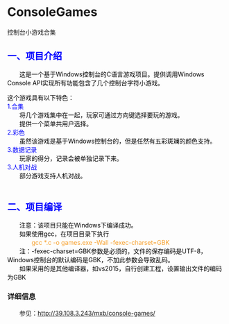 # ConsoleGames
控制台小游戏合集
<h2 style="color:blue;"><strong>一、项目介绍</strong></h2><p>　　<font color=black>这是一个基于Windows控制台的C语言游戏项目。提供调用Windows Console API实现所有功能包含了几个控制台字符小游戏。<br></font></p>
            <p><font color=black>这个游戏具有以下特色：<br></font><font color=blue>1.合集<br></font>　　<font color=black>将几个游戏集中在一起，玩家可通过方向键选择要玩的游戏。<br></font>　　<font color=black>提供一个菜单共用户选择。<br></font><font color=blue>2.彩色<br></font>　　<font color=black>虽然该游戏是基于Windows控制台的，但是任然有五彩斑斓的颜色支持。<br></font><font color=blue>3.数据记录<br></font>　　<font color=black>玩家的得分，记录会被单独记录下来。<br></font><font color=blue>3.人机对战<br></font>　　<font color=black>部分游戏支持人机对战。<br><br></font>
            <h2 style="color:blue;"><strong>二、项目编译</strong></h2><p>　　<font color=black>注意：该项目只能在Windows下编译成功。<br></font>　　<font color=black>如果使用gcc，在项目目录下执行<br></font>　　　　<font color=#f79a0f2c>gcc *.c -o games.exe -Wall -fexec-charset=GBK<br></font>　　<font color=black>注：-fexec-charset=GBK参数是必须的，文件的保存编码是UTF-8，Windows控制台的默认编码是GBK，不加此参数会导致乱码。<br></font>　　<font color=black>如果采用的是其他编译器，如vs2015，自行创建工程，设置输出文件的编码为GBK<br></font><p>
<h3>详细信息</h3>
<p>　　参见：<a href="http://39.108.3.243/mxb/console-games/">http://39.108.3.243/mxb/console-games/</a></p>
